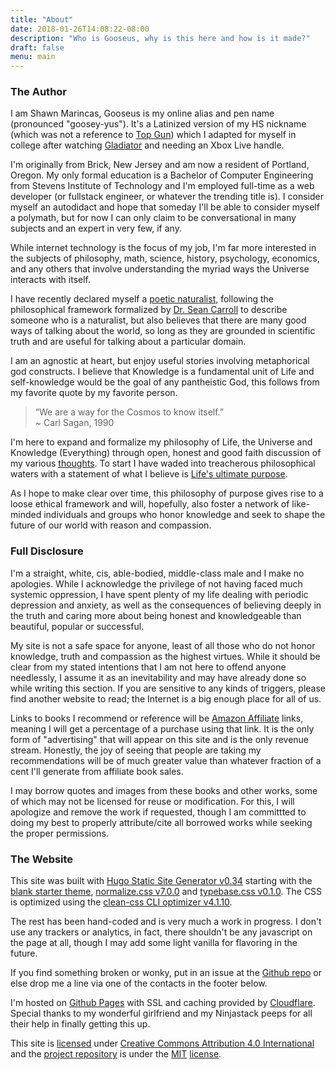```yaml
---
title: "About"
date: 2018-01-26T14:08:22-08:00
description: "Who is Gooseus, why is this here and how is it made?"
draft: false
menu: main
---
```


### The Author

I am Shawn Marincas, Gooseus is my online alias and pen name (pronounced "goosey-yus").  It's a Latinized version of my HS nickname (which was not a reference to [Top Gun](https://en.wikipedia.org/wiki/Top_Gun)) which I adapted for myself in college after watching [Gladiator](https://en.wikipedia.org/wiki/Gladiator_(2000_film)) and needing an Xbox Live handle.

I'm originally from Brick, New Jersey and am now a resident of Portland, Oregon.  My only formal education is a Bachelor of Computer Engineering from Stevens Institute of Technology and I'm employed full-time as a web developer (or fullstack engineer, or whatever the trending title is).  I consider myself an autodidact and hope that someday I'll be able to consider myself a polymath, but for now I can only claim to be conversational in many subjects and an expert in very few, if any.

While internet technology is the focus of my job, I'm far more interested in the subjects of philosophy, math, science, history, psychology, economics, and any others that involve understanding the myriad ways the Universe interacts with itself.

I have recently declared myself a [poetic naturalist](https://en.wikipedia.org/wiki/Poetic_naturalism), following the philosophical framework formalized by [Dr. Sean Carroll](https://en.wikipedia.org/wiki/Sean_M._Carroll) to describe someone who is a naturalist, but also believes that there are many good ways of talking about the world, so long as they are grounded in scientific truth and are useful for talking about a particular domain.

I am an agnostic at heart, but enjoy useful stories involving metaphorical god constructs.  I believe that Knowledge is a fundamental unit of Life and self-knowledge would be the goal of any pantheistic God, this follows from my favorite quote by my favorite person.

> “We are a way for the Cosmos to know itself.”  
> ~ Carl Sagan, 1990

I'm here to expand and formalize my philosophy of Life, the Universe and Knowledge (Everything) through open, honest and good faith discussion of my various [thoughts](/thoughts).  To start I have waded into treacherous philosophical waters with a statement of what I believe is [Life's ultimate purpose](/thoughts/a-purpose-for-life).

As I hope to make clear over time, this philosophy of purpose gives rise to a loose ethical framework and will, hopefully, also foster a network of like-minded individuals and groups who honor knowledge and seek to shape the future of our world with reason and compassion.

### Full Disclosure

I'm a straight, white, cis, able-bodied, middle-class male and I make no apologies.  While I acknowledge the privilege of not having faced much systemic oppression, I have spent plenty of my life dealing with periodic depression and anxiety, as well as the consequences of believing deeply in the truth and caring more about being honest and knowledgeable than beautiful, popular or successful.

My site is not a safe space for anyone, least of all those who do not honor knowledge, truth and compassion as the highest virtues.  While it should be clear from my stated intentions that I am not here to offend anyone needlessly, I assume it as an inevitability and may have already done so while writing this section.  If you are sensitive to any kinds of triggers, please find another website to read; the Internet is a big enough place for all of us.

Links to books I recommend or reference will be [Amazon Affiliate](https://affiliate-program.amazon.com/) links, meaning I will get a percentage of a purchase using that link.  It is the only form of "advertising" that will appear on this site and is the only revenue stream.  Honestly, the joy of seeing that people are taking my recommendations will be of much greater value than whatever fraction of a cent I'll generate from affiliate book sales.

I may borrow quotes and images from these books and other works, some of which may not be licensed for reuse or modification.  For this, I will apologize and remove the work if requested, though I am committted to doing my best to properly attribute/cite all borrowed works while seeking the proper permissions.

### The Website

This site was built with [Hugo Static Site Generator v0.34](https://gohugo.com) starting with the [blank starter theme](https://github.com/vimux/blank/), [normalize.css v7.0.0](https://github.com/necolas/normalize.css) and [typebase.css v0.1.0](https://github.com/devinhunt/typebase.css).  The CSS is optimized using the [clean-css CLI optimizer v4.1.10](https://github.com/jakubpawlowicz/clean-css-cli).

The rest has been hand-coded and is very much a work in progress.  I don't use any trackers or analytics, in fact, there shouldn't be any javascript on the page at all, though I may add some light vanilla for flavoring in the future.

If you find something broken or wonky, put in an issue at the [Github repo](https://github.com/Gooseus/gooseus.github.io) or else drop me a line via one of the contacts in the footer below.

I'm hosted on [Github Pages](https://pages.github.com/) with SSL and caching provided by [Cloudflare](https://www.cloudflare.com/).  Special thanks to my wonderful girlfriend and my Ninjastack peeps for all their help in finally getting this up.

This site is [licensed](/LICENSE.txt) under [Creative Commons Attribution 4.0 International](https://creativecommons.org/licenses/by/4.0/) and the [project repository](https://github.com/Gooseus/goose.us-source) is under the [MIT](https://en.wikipedia.org/wiki/MIT_License) [license](https://github.com/Gooseus/goose.us-source/blob/master/LICENSE.txt).

